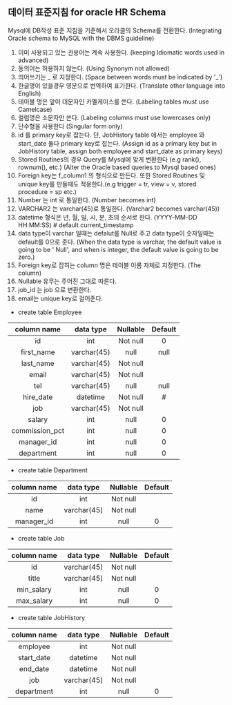 ## 데이터 표준지침 for oracle HR Schema

Mysql에 DB작성 표준 지침을 기준해서 오라클의 Schema를 전환한다.
(Integrating Oracle schema to MySQL with the DBMS guideline)

1. 이미 사용되고 있는 관용어는 계속 사용한다. (keeping Idiomatic words used in advanced)
2. 동의어는 허용하지 않는다. (Using Synonym not allowed)
3. 띄어쓰기는 _ 로 지정한다. (Space between words must be indicated by '_')
4. 한글명이 있을경우 영문으로 번역하여 표기한다. (Translate other language into English)
5. 테이블 명은 앞이 대문자인 카멜케이스를 쓴다. (Labeling tables must use Camelcase)
6. 컬럼명은 소문자만 쓴다. (Labeling columns must use lowercases only)
7. 단수형을 사용한다 (Singular form only)
8. id 를 primary key로 잡는다. 단, JobHistory table 에서는 employee 와 start_date 둘다 primary key로 잡는다. (Assign id as a primary key but in JobHistory table, assign both employee and start_date as primary keys)
9. Stored Routines의 경우 Query를 Mysql에 맞게 변환한다 (e.g rank(), rownum(), etc.) (Alter the Oracle based queries to Mysql based ones)
10. Foreign key는 f_column1 의 형식으로 만든다. 또한 Stored Routines 및 unique key를 만들때도 적용한다.(e.g trigger = tr, view = v, stored procedure = sp etc.)
11. Number 는 int 로 통일한다. (Number becomes int)
12. VARCHAR2 는 varchar(45)로 통일한다. (Varchar2 becomes varchar(45))
13. datetime 형식은 년, 월, 일, 시, 분, 초의 순서로 한다. (YYYY-MM-DD HH:MM:SS) # default current_timestamp
14. data type이 varchar 일때는 defalut를 Null로 주고 data type이 숫자일때는 default를 0으로 준다. (When the data type is varchar, the default value is going to be ' Null', and when is integer, the default value is going to be zero.)
15. Foreign key로 잡히는 column 명은 테이블 이름 자체로 지정한다. (The column)
16. Nullable 유무는 주어진 그대로 따른다.
17. job_id 는 job 으로 변환한다.
18. email는 unique key로 걸어준다.

- create table Employee

| column name  | data type  | Nullable | Default|
|:------------:|:----------:|:--------:|:------:|
|      id      |    int     | Not null |   0    |
|  first_name  | varchar(45)|   null   |  null  |
|  last_name   | varchar(45)| Not null |        |
|    email     | varchar(45)| Not null |        |
|     tel      | varchar(45)|   null   |  null  |
|  hire_date   |   datetime | Not null |   #    |
|     job      | varchar(45)| Not null |        |
|    salary    |     int    |   null   |   0    |
|commission_pct|     int    |   null   |   0    |
|  manager_id  |     int    |   null   |   0    |
|  department  |     int    |   null   |   0    |

- create table Department

|   column name  | data type  | Nullable | Default|
|:--------------:|:----------:|:--------:|:------:|
|       id       |    int     | Not null |        |
|       name     | varchar(45)| Not null |        |
|  manager_id    |     int    |   null   |    0   |

- create table Job

|   column name  | data type  | Nullable | Default|
|:--------------:|:----------:|:--------:|:------:|
|       id       | varchar(45)| Not null |        |
|     title      | varchar(45)| Not null |        |
|   min_salary   |     int    |   null   |    0   |
|   max_salary   |     int    |   null   |    0   |


- create table JobHistory

|   column name | data type  | Nullable | Default|
|:-------------:|:----------:|:--------:|:------:|
|   employee    |     int    | Not null |        |
|   start_date  |  datetime  | Not null |        |
|    end_date   |   datetime | Not null |        |
|      job      | varchar(45)| Not null |        |
| department    |     int    |   null   |    0   |

